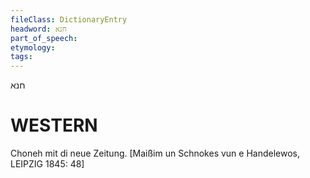 ```yaml
---
fileClass: DictionaryEntry
headword: חנא
part_of_speech: 
etymology: 
tags: 
---
```

חנא

WESTERN
========

Choneh mit di neue Zeitung.
[Maißim un Schnokes vun e Handelewos, LEIPZIG 1845: 48]